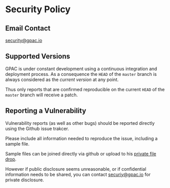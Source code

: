# Security Policy

## Email Contact

security@gpac.io

## Supported Versions

GPAC is under constant development using a continuous integration and deployment process. As a consequence the `HEAD` of the `master` branch is always considered as the _current version_ at any point. 

Thus only reports that are confirmed reproducible on the current `HEAD` of the `master` branch will receive a patch. 


## Reporting a Vulnerability

Vulnerability reports (as well as other bugs) should be reported directly using the Github issue trakcer. 

Please include all information needed to reproduce the issue, including a sample file. 

Sample files can be joined directly via github or upload to his [private file drop](https://www.mediafire.com/filedrop/filedrop_hosted.php?drop=eec9e058a9486fe4e99c33021481d9e1826ca9dbc242a6cfaab0fe95da5e5d95). 

However if public disclosure seems unreasonable, or if confidential information needs to be shared, you can contact securiy@gpac.io for private disclosure.
